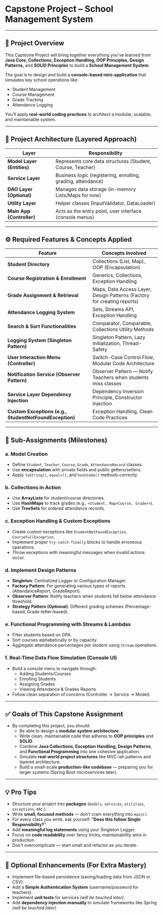 # Capstone Project – School Management System

---

## 🏫 Project Overview

This Capstone Project will bring together everything you've learned from **Java Core, Collections, Exception Handling,
OOP
Principles, Design Patterns,** and **SOLID Principles** to build a **School Management System**.

The goal is to design and build a **console-based mini-application** that simulates key school operations like:

- Student Management
- Course Management
- Grade Tracking
- Attendance Logging

You’ll apply **real-world coding practices** to architect a modular, scalable, and maintainable system.

--- 

## 🌳 Project Architecture (Layered Approach)

| Layer                      | Responsibility                                               |
|----------------------------|--------------------------------------------------------------|
| **Model Layer (Entities)** | Represents core data structures (Student, Course, Teacher)   | 
| **Service Layer**          | Business logic (registering, enrolling, grading, attendance) | 
| **DAO Layer (Optional)**   | Manages data storage (in-memory Lists/Maps for now)          | 
| **Utility Layer**          | Helper classes (InputValidator, DataLoader)                  | 
| **Main App (Controller)**  | Acts as the entry point, user interface (console menus)      | 

---

## ⚙️ Required Features & Concepts Applied

| Feature                                                | Concepts Involved                                                       |
|--------------------------------------------------------|-------------------------------------------------------------------------|
| **Student Directory**                                  | Collections (List, Map), OOP (Encapsulation)                            | 
| **Course Registration & Enrollment**                   | Generics, Collections, Exception Handling                               | 
| **Grade Assignment & Retrieval**                       | Maps, Data Access Layer, Design Patterns (Factory for creating reports) | 
| **Attendance Logging System**                          | Sets, Streams API, Exception Handling                                   | 
| **Search & Sort Functionalities**                      | Comparator, Comparable, Collections Utility Methods                     | 
| **Logging System (Singleton Pattern)**                 | Singleton Pattern, Lazy Initialization, Thread-Safety                   | 
| **User Interaction Menu (Controller)**                 | Switch-Case Control Flow, Modular Code Architecture                     | 
| **Notification Service (Observer Pattern)**            | Observer Pattern — Notify Teachers when students miss classes           | 
| **Service Layer Dependency Injection**                 | Dependency Inversion Principle, Constructor Injection                   | 
| **Custom Exceptions (e.g., StudentNotFoundException)** | Exception Handling, Clean Code Practices                                | 

---

## 📌 Sub-Assignments (Milestones)

### a. Model Creation

- Define `Student`, `Teacher`, `Course`, `Grade`, `AttendanceRecord` classes.
- Use **encapsulation** with private fields and public getters/setters.
- Apply `toString()`, `equals()`, and `hashCode()` methods correctly.

### b. Collections in Action

- Use **ArrayLists** for student/course directories.
- Use **HashMaps** to track grades (e.g., `<Student, Map<Course, Grade>>`).
- Use **TreeSets** for ordered attendance records.

### c. Exception Handling & Custom Exceptions

- Create custom exceptions like `StudentNotFoundException`, `CourseFullException`.
- Implement proper `try-catch-finally` blocks to handle erroneous operations.
- Throw exceptions with meaningful messages when invalid actions occur.

### d. Implement Design Patterns

- **Singleton**: Centralized Logger or Configuration Manager.
- **Factory Pattern**: For generating various types of reports (AttendanceReport, GradeReport).
- **Observer Pattern**: Notify teachers when students fall below attendance threshold.
- **Strategy Pattern (Optional)**: Different grading schemes (Percentage-based, Grade-letter-based).

### e. Functional Programming with Streams & Lambdas

- Filter students based on GPA.
- Sort courses alphabetically or by capacity.
- Aggregate attendance percentages per student using `Stream` operations.

### f. Real-Time Data Flow Simulation (Console UI)

- Build a console menu to navigate through:
    - Adding Students/Courses
    - Enrolling Students
    - Assigning Grades
    - Viewing Attendance & Grades Reports
- Follow clean separation of concerns (Controller → Service → Model).

---

## ✅ Goals of This Capstone Assignment

- By completing this project, you should:
    - Be able to design a **modular system architecture**.
    - Write clean, maintainable code that adheres to **OOP principles** and **SOLID**.
    - Combine **Java Collections, Exception Handling, Design Patterns**, and **Functional Programming** into one
      cohesive application.
    - Simulate **real-world project structures** like MVC-ish patterns and layered architecture.
    - Build a small-scale **production-like codebase** — preparing you for larger systems (Spring Boot microservices
      later).

---

## 💡 Pro Tips

- Structure your project into **packages** (`models`, `services`, `utilities`, `exceptions`, etc.).
- Write **small, focused methods** — don’t cram everything into `main()`.
- For every class you write, ask yourself: “**Does this follow Single Responsibility?**”
- Add **meaningful log statements** using your Singleton Logger.
- Focus on **code readability** over fancy tricks; maintainability wins in production.
- Don't overcomplicate — start small and refactor as you iterate.

---

## 🚀 Optional Enhancements (For Extra Mastery)

- Implement file-based persistence (saving/loading data from JSON or CSV).
- Add a **Simple Authentication System** (username/password for teachers).
- Implement **unit tests** for services _(will be touched later)_.
- Add **dependency injection manually** to simulate frameworks like Spring _(will be touched later)_.